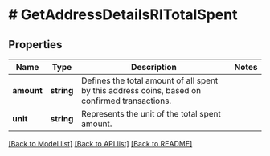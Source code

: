 # # GetAddressDetailsRITotalSpent

## Properties

Name | Type | Description | Notes
------------ | ------------- | ------------- | -------------
**amount** | **string** | Defines the total amount of all spent by this address coins, based on confirmed transactions. |
**unit** | **string** | Represents the unit of the total spent amount. |

[[Back to Model list]](../../README.md#models) [[Back to API list]](../../README.md#endpoints) [[Back to README]](../../README.md)
